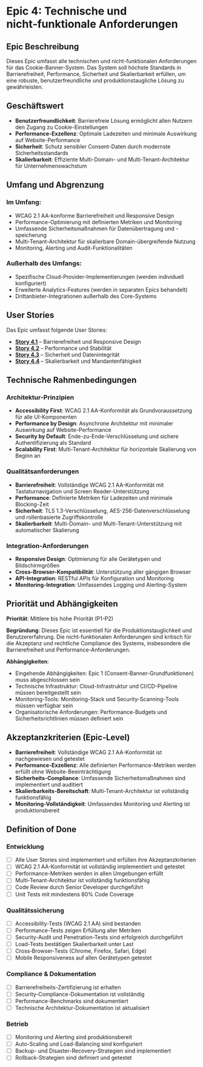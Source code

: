 # Epic 4: Technische und nicht‑funktionale Anforderungen

## Epic Beschreibung

Dieses Epic umfasst alle technischen und nicht-funktionalen Anforderungen für das Cookie-Banner-System. Das System soll höchste Standards in Barrierefreiheit, Performance, Sicherheit und Skalierbarkeit erfüllen, um eine robuste, benutzerfreundliche und produktionstaugliche Lösung zu gewährleisten.

## Geschäftswert

- **Benutzerfreundlichkeit**: Barrierefreie Lösung ermöglicht allen Nutzern den Zugang zu Cookie-Einstellungen
- **Performance-Exzellenz**: Optimale Ladezeiten und minimale Auswirkung auf Website-Performance
- **Sicherheit**: Schutz sensibler Consent-Daten durch modernste Sicherheitsstandards
- **Skalierbarkeit**: Effiziente Multi-Domain- und Multi-Tenant-Architektur für Unternehmenswachstum

## Umfang und Abgrenzung

### Im Umfang:
- WCAG 2.1 AA-konforme Barrierefreiheit und Responsive Design
- Performance-Optimierung mit definierten Metriken und Monitoring
- Umfassende Sicherheitsmaßnahmen für Datenübertragung und -speicherung
- Multi-Tenant-Architektur für skalierbare Domain-übergreifende Nutzung
- Monitoring, Alerting und Audit-Funktionalitäten

### Außerhalb des Umfangs:
- Spezifische Cloud-Provider-Implementierungen (werden individuell konfiguriert)
- Erweiterte Analytics-Features (werden in separaten Epics behandelt)
- Drittanbieter-Integrationen außerhalb des Core-Systems

## User Stories

Das Epic umfasst folgende User Stories:

- **[Story 4.1](user_stories/story_4.1_barrierefreiheit_und_responsive_design.md)** – Barrierefreiheit und Responsive Design
- **[Story 4.2](user_stories/story_4.2_performance_und_stabilitaet.md)** – Performance und Stabilität
- **[Story 4.3](user_stories/story_4.3_sicherheit_und_datenintegritaet.md)** – Sicherheit und Datenintegrität
- **[Story 4.4](user_stories/story_4.4_skalierbarkeit_und_mandantenfaehigkeit.md)** – Skalierbarkeit und Mandantenfähigkeit

## Technische Rahmenbedingungen

### Architektur‑Prinzipien

- **Accessibility First**: WCAG 2.1 AA-Konformität als Grundvoraussetzung für alle UI-Komponenten
- **Performance by Design**: Asynchrone Architektur mit minimaler Auswirkung auf Website-Performance
- **Security by Default**: Ende-zu-Ende-Verschlüsselung und sichere Authentifizierung als Standard
- **Scalability First**: Multi-Tenant-Architektur für horizontale Skalierung von Beginn an

### Qualitätsanforderungen

- **Barrierefreiheit**: Vollständige WCAG 2.1 AA-Konformität mit Tastaturnavigation und Screen Reader-Unterstützung
- **Performance**: Definierte Metriken für Ladezeiten und minimale Blocking-Zeit
- **Sicherheit**: TLS 1.3-Verschlüsselung, AES-256-Datenverschlüsselung und rollenbasierte Zugriffskontrolle
- **Skalierbarkeit**: Multi-Domain- und Multi-Tenant-Unterstützung mit automatischer Skalierung

### Integration‑Anforderungen

- **Responsive Design**: Optimierung für alle Gerätetypen und Bildschirmgrößen
- **Cross-Browser-Kompatibilität**: Unterstützung aller gängigen Browser
- **API-Integration**: RESTful APIs für Konfiguration und Monitoring
- **Monitoring-Integration**: Umfassendes Logging und Alerting-System

## Priorität und Abhängigkeiten

**Priorität**: Mittlere bis hohe Priorität (P1-P2)

**Begründung**: Dieses Epic ist essentiell für die Produktionstauglichkeit und Benutzererfahrung. Die nicht-funktionalen Anforderungen sind kritisch für die Akzeptanz und rechtliche Compliance des Systems, insbesondere die Barrierefreiheit und Performance-Anforderungen.

**Abhängigkeiten**: 
- Eingehende Abhängigkeiten: Epic 1 (Consent-Banner-Grundfunktionen) muss abgeschlossen sein
- Technische Infrastruktur: Cloud-Infrastruktur und CI/CD-Pipeline müssen bereitgestellt sein
- Monitoring-Tools: Monitoring-Stack und Security-Scanning-Tools müssen verfügbar sein
- Organisatorische Anforderungen: Performance-Budgets und Sicherheitsrichtlinien müssen definiert sein

## Akzeptanzkriterien (Epic‑Level)

- **Barrierefreiheit**: Vollständige WCAG 2.1 AA-Konformität ist nachgewiesen und getestet
- **Performance-Exzellenz**: Alle definierten Performance-Metriken werden erfüllt ohne Website-Beeinträchtigung
- **Sicherheits-Compliance**: Umfassende Sicherheitsmaßnahmen sind implementiert und auditiert
- **Skalierbarkeits-Bereitschaft**: Multi-Tenant-Architektur ist vollständig funktionsfähig
- **Monitoring-Vollständigkeit**: Umfassendes Monitoring und Alerting ist produktionsbereit

## Definition of Done

### Entwicklung
- [ ] Alle User Stories sind implementiert und erfüllen ihre Akzeptanzkriterien
- [ ] WCAG 2.1 AA-Konformität ist vollständig implementiert und getestet
- [ ] Performance-Metriken werden in allen Umgebungen erfüllt
- [ ] Multi-Tenant-Architektur ist vollständig funktionsfähig
- [ ] Code Review durch Senior Developer durchgeführt
- [ ] Unit Tests mit mindestens 80% Code Coverage

### Qualitätssicherung
- [ ] Accessibility-Tests (WCAG 2.1 AA) sind bestanden
- [ ] Performance-Tests zeigen Erfüllung aller Metriken
- [ ] Security-Audit und Penetration-Tests sind erfolgreich durchgeführt
- [ ] Load-Tests bestätigen Skalierbarkeit unter Last
- [ ] Cross‑Browser‑Tests (Chrome, Firefox, Safari, Edge)
- [ ] Mobile Responsiveness auf allen Gerätetypen getestet

### Compliance & Dokumentation
- [ ] Barrierefreiheits-Zertifizierung ist erhalten
- [ ] Security-Compliance-Dokumentation ist vollständig
- [ ] Performance-Benchmarks sind dokumentiert
- [ ] Technische Architektur-Dokumentation ist aktualisiert

### Betrieb
- [ ] Monitoring und Alerting sind produktionsbereit
- [ ] Auto-Scaling und Load-Balancing sind konfiguriert
- [ ] Backup- und Disaster-Recovery-Strategien sind implementiert
- [ ] Rollback-Strategien sind definiert und getestet
